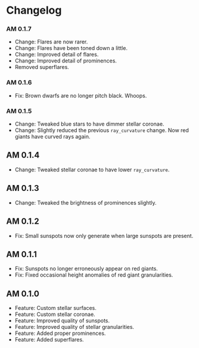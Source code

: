 # Changelog

### AM 0.1.7

- Change: Flares are now rarer.
- Change: Flares have been toned down a little.
- Change: Improved detail of flares.
- Change: Improved detail of prominences.
- Removed superflares.

### AM 0.1.6

- Fix: Brown dwarfs are no longer pitch black. Whoops.

### AM 0.1.5

- Change: Tweaked blue stars to have dimmer stellar coronae.
- Change: Slightly reduced the previous `ray_curvature` change. Now red giants have curved rays again.

## AM 0.1.4

- Change: Tweaked stellar coronae to have lower `ray_curvature`.

## AM 0.1.3

- Change: Tweaked the brightness of prominences slightly.

## AM 0.1.2

- Fix: Small sunspots now only generate when large sunspots are present.

## AM 0.1.1

- Fix: Sunspots no longer erroneously appear on red giants.
- Fix: Fixed occasional height anomalies of red giant granularities.

## AM 0.1.0

- Feature: Custom stellar surfaces.
- Feature: Custom stellar coronae.
- Feature: Improved quality of sunspots.
- Feature: Improved quality of stellar granularities.
- Feature: Added proper prominences.
- Feature: Added superflares.

